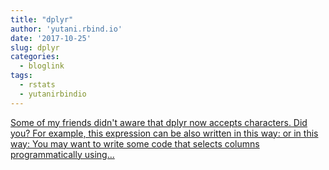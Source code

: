 ```yaml
---
title: "dplyr"
author: 'yutani.rbind.io'
date: '2017-10-25'
slug: dplyr
categories:
  - bloglink
tags:
  - rstats
  - yutanirbindio
---
```


[Some of my friends didn't aware that dplyr now accepts characters. Did you? For example, this expression can be also written in this way: or in this way: You may want to write some code that selects columns programmatically using...<click to read more>](https://yutani.rbind.io/post/2017-10-25-dplyr-select/)

